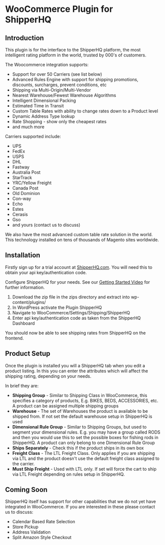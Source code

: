# WooCommerce Plugin for ShipperHQ

## Introduction

This plugin is for the interface to the ShipperHQ platform, the most intelligent rating platform in the world, trusted by 000's of customers.

The Woocommerce integration supports:

* Support for over 50 Carriers (see list below)
* Advanced Rules Engine with support for shipping promotions, discounts, surcharges, prevent conditions, etc
* Shipping via Multi-Origin/Multi-Vendor
* Nearest Warehouse/Fewest Warehouse Algorithms
* Intelligent Dimensional Packing
* Estimated Time in Transit
* Custom Table Rates with ability to change rates down to a Product level
* Dynamic Address Type lookup
* Rate Shopping - show only the cheapest rates
* and much more

Carriers supported include:

* UPS
* FedEx
* USPS
* DHL
* Fastway
* Australia Post
* StarTrack
* YRC/Yellow Freight
* Canada Post
* Old Dominion
* Con-way
* Echo
* Estes
* Cerasis
* Gso
* and yours (contact us to discuss)

We also have the most advanced custom table rate solution in the world. This technology installed on tens of thousands of Magento sites worldwide.



## Installation

Firstly sign up for a trial account at [ShipperHQ.com](https://www.ShipperHQ.com). You will need this to obtain your api key/authentication code.

Configure ShipperHQ for your needs. See our [Getting Started Video](http://docs.shipperhq.com/getting-started/) for further information.

1. Download the zip file in the zips directory and extract into wp-content/plugins/
2. In WordPress activate the Plugin ShipperHQ
3. Navigate to WooCommerce/Settings/Shipping/ShipperHQ
4. Enter api key/authentication code as taken from the ShipperHQ Dashboard

You should now be able to see shipping rates from ShipperHQ on the frontend.  



##  Product Setup

Once the plugin is installed you will a ShipperHQ tab when you edit a product listing. In this you can enter the attributes which will affect the shipping rating, depending on your needs.

In brief they are:

* **Shipping Group** - Similar to Shipping Class in WooCommerce, this specifies a category of products, E.g. BIKES, BEDS, ACCESSORIES, etc. A product can be assigned multiple shipping groups
* **Warehouse** - The set of Warehouses the product is available to be shipped from. If not set the default warehouse setup in ShipperHQ is used
* **Dimensional Rule Group** - Similar to Shipping Groups, but used to segment your dimensional rules. E.g. you may have a group called RODS and then you would use this to set the possible boxes for fishing rods in ShipperHQ. A product can only belong to one Dimensional Rule Group
* **Ships Separately** - Check this if the product ships in its own box
* **Freight Class** - The LTL Freight Class. Only applies if you are shipping via LTL and the product doesn't use the default freight class assigned to the carrier.
* **Must Ship Freight** - Used with LTL only. If set will force the cart to ship via LTL Freight depending on rules setup in ShipperHQ.


## Coming Soon

ShipperHQ itself has support for other capabilities that we do not yet have integrated in WooCommerce. If you are interested in these please contact us to discuss:

* Calendar Based Rate Selection
* Store Pickup
* Address Validation
* Split Amazon Style Checkout


